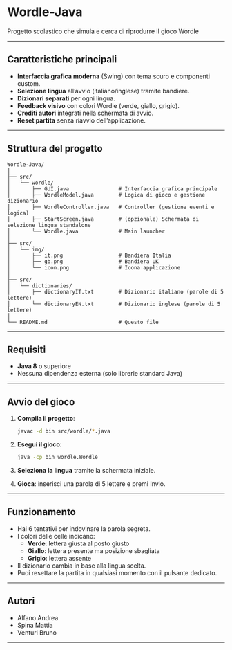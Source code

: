 # Wordle-Java

Progetto scolastico che simula e cerca di riprodurre il gioco Wordle

---

## Caratteristiche principali

- **Interfaccia grafica moderna** (Swing) con tema scuro e componenti custom.
- **Selezione lingua** all’avvio (italiano/inglese) tramite bandiere.
- **Dizionari separati** per ogni lingua.
- **Feedback visivo** con colori Wordle (verde, giallo, grigio).
- **Crediti autori** integrati nella schermata di avvio.
- **Reset partita** senza riavvio dell’applicazione.

---

## Struttura del progetto

```
Wordle-Java/
│
├── src/
│   └── wordle/
│       ├── GUI.java                # Interfaccia grafica principale
│       ├── WordleModel.java        # Logica di gioco e gestione dizionario
│       ├── WordleController.java   # Controller (gestione eventi e logica)
│       ├── StartScreen.java        # (opzionale) Schermata di selezione lingua standalone
│       └── Wordle.java             # Main launcher
│
├── src/
│   └── img/
│       ├── it.png                  # Bandiera Italia
│       ├── gb.png                  # Bandiera UK
│       └── icon.png                # Icona applicazione
│
├── src/
│   └── dictionaries/
│       ├── dictionaryIT.txt        # Dizionario italiano (parole di 5 lettere)
│       └── dictionaryEN.txt        # Dizionario inglese (parole di 5 lettere)
│
└── README.md                       # Questo file
```

---

## Requisiti

- **Java 8** o superiore
- Nessuna dipendenza esterna (solo librerie standard Java)

---

## Avvio del gioco

1. **Compila il progetto**:
    ```sh
    javac -d bin src/wordle/*.java
    ```

2. **Esegui il gioco**:
    ```sh
    java -cp bin wordle.Wordle
    ```

3. **Seleziona la lingua** tramite la schermata iniziale.

4. **Gioca**: inserisci una parola di 5 lettere e premi Invio.

---

## Funzionamento

- Hai 6 tentativi per indovinare la parola segreta.
- I colori delle celle indicano:
    - **Verde**: lettera giusta al posto giusto
    - **Giallo**: lettera presente ma posizione sbagliata
    - **Grigio**: lettera assente
- Il dizionario cambia in base alla lingua scelta.
- Puoi resettare la partita in qualsiasi momento con il pulsante dedicato.

---

## Autori

- Alfano Andrea
- Spina Mattia
- Venturi Bruno

---